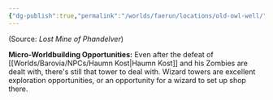 ```yaml
---
{"dg-publish":true,"permalink":"/worlds/faerun/locations/old-owl-well/"}
---
```



(Source: *Lost Mine of Phandelver*)

**Micro-Worldbuilding Opportunities:** Even after the defeat of [[Worlds/Barovia/NPCs/Haumn Kost\|Haumn Kost]] and his Zombies are dealt with, there's still that tower to deal with. Wizard towers are excellent exploration opportunities, or an opportunity for a wizard to set up shop there.
